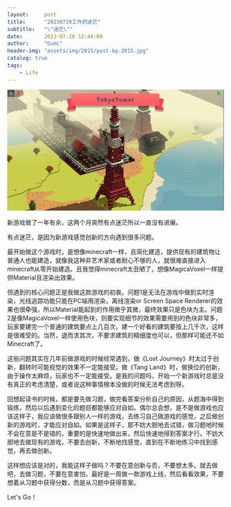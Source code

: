 ```yaml
---
layout:     post
title:      "20230720工作的迷茫"
subtitle:   "\"迷茫\""
date:       2023-07-20 12:44:00
author:     "Gumc"
header-img: "assets/img/2015/post-bg-2015.jpg"
catalog: true
tags:
    - Life
---
```

![VoxelGame](/img/2023/20230720-voxelgame.png)

新游戏做了一年有余，这两个月突然有点迷茫所以一直没有进展。

有点迷茫，是因为新游戏感觉创新的方向遇到很多问题。

最开始做这个游戏时，是想像minecraft一样，且简化建造，提供现有的建筑物让普通人也能建造，就像我这种非艺术家或者耐心不够的人，就很难直接进入minecraft从零开始建造。且我觉得minecraft太丑陋了，想像MagicaVoxel一样提供Material且渲染出效果。

但遇到的核心问题正是我做这款游戏的初衷。问题1是无法在游戏中做到实时渲染，光线追踪功能只能在PC端用渲染，离线渲染or Screen Space Renderer的效果也很牵强，所以Material能起到的作用微乎其微，最终效果只是色块为主。问题2是像MagicaVoxel一样使用色块，则要实现细节的效果需要用到的色块非常多，玩家要建完一个普通的建筑要点上几百次，建一个好看的建筑要按上几千次，这样是很难受的。当然，退而求其次，不要求建筑的精细度也可以，但那样可能还不如Minecraft了。

这些问题其实在几年前做游戏的时候经常遇到，做《Lost Journey》时太过于创新，翻转时可能视觉的效果不一定能接受。做《Tang Land》时，做换位的创新，由于操作太麻烦，玩家也不一定能接受。是我的问题吗，开始一个新游戏时总是没有真正的考虑清楚，或者说这种事情根本没做的时候无法考虑到呀。

回想起读书的时候，都是要先做习题，做完看答案分析自己的原因，从题海中得到锻炼，然后以后遇到变化的题目都能够应对自如。偶尔总会想，是不是做游戏也应该这样子，我应该做很多跟别人一样的游戏，去练习自己做游戏的感觉，之后做创新的游戏时，才能应对自如。如果是这样子，那不妨大胆地去试错，做习题地时候不会在意是不是错的，重要的是快速地做出来，然后快速地得到答案才行。不妨大胆地去做现有的游戏，不要去创新，不断地找感觉，直到在不断地练习中找到感觉，再去做创新。

这样想应该是对的，我能这样子做吗？不要在意创新与否，不要想太多。就去做吧，去做习题，不要在意害怕，最好是一周做一款游戏上线，然后看看效果，不要想着从习题中获得分数，而是从习题中获得答案。

Let's Go！
